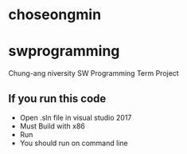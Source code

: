 # choseongmin
# swprogramming

Chung-ang niversity
SW Programming Term Project

## If you run this code
* Open .sln file in visual studio 2017
* Must Build with x86
* Run
* You should run on command line
